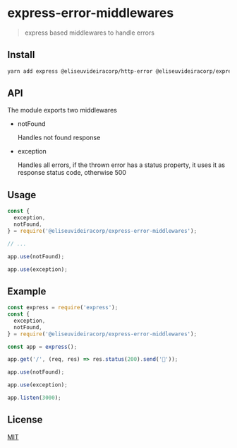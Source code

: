 # express-error-middlewares

> express based middlewares to handle errors

## Install

```bash
yarn add express @eliseuvideiracorp/http-error @eliseuvideiracorp/express-error-middlewares
```

## API

The module exports two middlewares

- notFound

  Handles not found response

- exception

  Handles all errors, if the thrown error has a status property, it uses it as response status code, otherwise 500

## Usage

```js
const {
  exception,
  notFound,
} = require('@eliseuvideiracorp/express-error-middlewares');

// ...

app.use(notFound);

app.use(exception);
```

## Example

```js
const express = require('express');
const {
  exception,
  notFound,
} = require('@eliseuvideiracorp/express-error-middlewares');

const app = express();

app.get('/', (req, res) => res.status(200).send('🍔'));

app.use(notFound);

app.use(exception);

app.listen(3000);
```

## License

[MIT](https://choosealicense.com/licenses/mit/)
